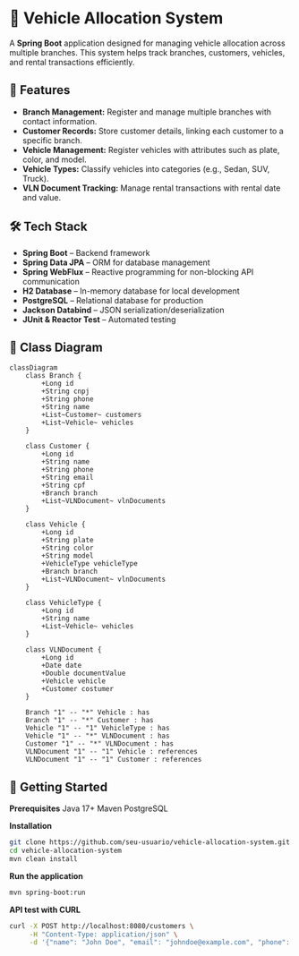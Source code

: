 # 🚗 Vehicle Allocation System  

A **Spring Boot** application designed for managing vehicle allocation across multiple branches. This system helps track branches, customers, vehicles, and rental transactions efficiently.  

## 📌 Features  
- **Branch Management:** Register and manage multiple branches with contact information.  
- **Customer Records:** Store customer details, linking each customer to a specific branch.  
- **Vehicle Management:** Register vehicles with attributes such as plate, color, and model.  
- **Vehicle Types:** Classify vehicles into categories (e.g., Sedan, SUV, Truck).  
- **VLN Document Tracking:** Manage rental transactions with rental date and value.  

## 🛠️ Tech Stack  
- **Spring Boot** – Backend framework  
- **Spring Data JPA** – ORM for database management  
- **Spring WebFlux** – Reactive programming for non-blocking API communication  
- **H2 Database** – In-memory database for local development  
- **PostgreSQL** – Relational database for production  
- **Jackson Databind** – JSON serialization/deserialization  
- **JUnit & Reactor Test** – Automated testing  

## 📂 Class Diagram  

```mermaid
classDiagram
    class Branch {
        +Long id
        +String cnpj
        +String phone
        +String name
        +List~Customer~ customers
        +List~Vehicle~ vehicles
    }
    
    class Customer {
        +Long id
        +String name
        +String phone
        +String email
        +String cpf
        +Branch branch
        +List~VLNDocument~ vlnDocuments
    }
    
    class Vehicle {
        +Long id
        +String plate
        +String color
        +String model
        +VehicleType vehicleType
        +Branch branch
        +List~VLNDocument~ vlnDocuments
    }
    
    class VehicleType {
        +Long id
        +String name
        +List~Vehicle~ vehicles
    }
    
    class VLNDocument {
        +Long id
        +Date date
        +Double documentValue
        +Vehicle vehicle
        +Customer costumer
    }
    
    Branch "1" -- "*" Vehicle : has
    Branch "1" -- "*" Customer : has
    Vehicle "1" -- "1" VehicleType : has
    Vehicle "1" -- "*" VLNDocument : has
    Customer "1" -- "*" VLNDocument : has
    VLNDocument "1" -- "1" Vehicle : references
    VLNDocument "1" -- "1" Customer : references
```
## 🚀 Getting Started
**Prerequisites**
Java 17+
Maven
PostgreSQL

**Installation**

```bash
git clone https://github.com/seu-usuario/vehicle-allocation-system.git
cd vehicle-allocation-system
mvn clean install
```
**Run the application**
```bash
mvn spring-boot:run
```

**API test with CURL**
```bash
curl -X POST http://localhost:8080/customers \
     -H "Content-Type: application/json" \
     -d '{"name": "John Doe", "email": "johndoe@example.com", "phone": "123456789", "cpf": "000.000.000-00"}'
```

